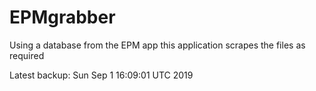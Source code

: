 # EPMgrabber
Using a database from the EPM app this application scrapes the files as required


Latest backup: Sun Sep 1 16:09:01 UTC 2019
